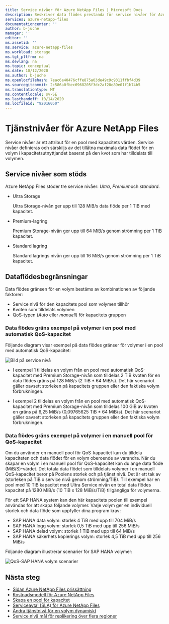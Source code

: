 ```yaml
---
title: Service nivåer för Azure NetApp Files | Microsoft Docs
description: Beskriver data flödes prestanda för service nivåer för Azure NetApp Files.
services: azure-netapp-files
documentationcenter: ''
author: b-juche
manager: ''
editor: ''
ms.assetid: ''
ms.service: azure-netapp-files
ms.workload: storage
ms.tgt_pltfrm: na
ms.devlang: na
ms.topic: conceptual
ms.date: 10/12/2020
ms.author: b-juche
ms.openlocfilehash: 7eac6a40476cffe875a03de49c9c9311ffbf4d39
ms.sourcegitcommit: 2c586a0fbec6968205f3dc2af20e89e01f1b74b5
ms.translationtype: MT
ms.contentlocale: sv-SE
ms.lasthandoff: 10/14/2020
ms.locfileid: "92016050"
---
```

# <a name="service-levels-for-azure-netapp-files"></a>Tjänstnivåer för Azure NetApp Files
Service nivåer är ett attribut för en pool med kapacitets värden. Service nivåer definieras och särskiljs av det tillåtna maximala data flödet för en volym i kapacitetsutnyttjandet baserat på den kvot som har tilldelats till volymen.

## <a name="supported-service-levels"></a>Service nivåer som stöds

Azure NetApp Files stöder tre service nivåer: *Ultra*, *Premium*och *standard*. 

* <a name="Ultra"></a>Ultra Storage

    Ultra Storage-nivån ger upp till 128 MiB/s data flöde per 1 TiB med kapacitet. 

* <a name="Premium"></a>Premium-lagring

    Premium Storage-nivån ger upp till 64 MiB/s genom strömning per 1 TiB kapacitet. 

* <a name="Standard"></a>Standard lagring

    Standard lagrings nivån ger upp till 16 MiB/s genom strömning per 1 TiB kapacitet.

## <a name="throughput-limits"></a>Dataflödesbegränsningar

Data flödes gränsen för en volym bestäms av kombinationen av följande faktorer:
* Service nivå för den kapacitets pool som volymen tillhör
* Kvoten som tilldelats volymen  
* QoS-typen (*Auto* eller *manuell*) för kapacitets gruppen  

### <a name="throughput-limit-examples-of-volumes-in-an-auto-qos-capacity-pool"></a>Data flödes gräns exempel på volymer i en pool med automatisk QoS-kapacitet

Följande diagram visar exempel på data flödes gränser för volymer i en pool med automatisk QoS-kapacitet:

![Bild på service nivå](../media/azure-netapp-files/azure-netapp-files-service-levels.png)

* I exempel 1 tilldelas en volym från en pool med automatisk QoS-kapacitet med Premium Storage-nivån som tilldelas 2 TiB kvoten för en data flödes gräns på 128 MiB/s (2 TiB * 64 MiB/s). Det här scenariot gäller oavsett storleken på kapacitets gruppen eller den faktiska volym förbrukningen.

* I exempel 2 tilldelas en volym från en pool med automatisk QoS-kapacitet med Premium Storage-nivån som tilldelas 100 GiB av kvoten en gräns på 6,25 MiB/s (0,09765625 TiB * 64 MiB/s). Det här scenariot gäller oavsett storleken på kapacitets gruppen eller den faktiska volym förbrukningen.

### <a name="throughput-limit-examples-of-volumes-in-a-manual-qos-capacity-pool"></a>Data flödes gräns exempel på volymer i en manuell pool för QoS-kapacitet 

Om du använder en manuell pool för QoS-kapacitet kan du tilldela kapaciteten och data flödet för en volym oberoende av varandra. När du skapar en volym i en manuell pool för QoS-kapacitet kan du ange data flöde (MiB/S)-värdet. Det totala data flödet som tilldelats volymer i en manuell QoS-kapacitet beror på Poolens storlek och på tjänst nivå. Det är ett tak av (storleken på TiB x service nivå genom strömning/TiB). Till exempel har en pool med 10 TiB kapacitet med Ultra Service nivån en total data flödes kapacitet på 1280 MiB/s (10 TiB x 128 MiB/s/TiB) tillgängliga för volymerna.

För ett SAP HANA system kan den här kapacitets poolen till exempel användas för att skapa följande volymer. Varje volym ger en individuell storlek och data flöde som uppfyller dina program krav:

* SAP HANA data volym: storlek 4 TiB med upp till 704 MiB/s
* SAP HANA logg volym: storlek 0,5 TiB med upp till 256 MiB/s
* SAP HANA delad volym: storlek 1 TiB med upp till 64 MiB/s
* SAP HANA säkerhets kopierings volym: storlek 4,5 TiB med upp till 256 MiB/s

Följande diagram illustrerar scenarier för SAP HANA volymer:

![QoS-SAP HANA volym scenarier](../media/azure-netapp-files/qos-sap-hana-volume-scenarios.png) 

## <a name="next-steps"></a>Nästa steg

- [Sidan Azure NetApp Files prissättning](https://azure.microsoft.com/pricing/details/storage/netapp/)
- [Kostnadsmodell för Azure NetApp Files](azure-netapp-files-cost-model.md) 
- [Skapa en pool för kapacitet](azure-netapp-files-set-up-capacity-pool.md)
- [Serviceavtal (SLA) för Azure NetApp Files](https://azure.microsoft.com/support/legal/sla/netapp/)
- [Ändra tjänstnivå för en volym dynamiskt](dynamic-change-volume-service-level.md) 
- [Service nivå mål för replikering över flera regioner](cross-region-replication-introduction.md#service-level-objectives)
